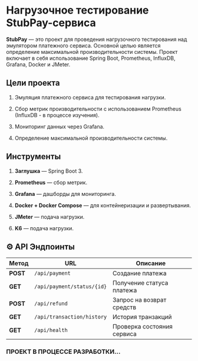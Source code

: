 # Нагрузочное тестирование StubPay-сервиса

**StubPay** — это проект для проведения нагрузочного тестирования над эмулятором платежного сервиса. Основной целью является определение максимальной производительности системы. Проект включает в себя использование Spring Boot, Prometheus, InfluxDB, Grafana, Docker и JMeter.

## Цели проекта

1. Эмуляция платежного сервиса для тестирования нагрузки.

2. Сбор метрик производительности с использованием Prometheus (InfluxDB - в процессе изучения).

3. Мониторинг данных через Grafana.

4. Определение максимальной производительности системы.

## Инструменты

1. **Заглушка** — Spring Boot 3.

2. **Prometheus** — сбор метрик.

3. **Grafana** — дашборды для мониторинга.

4. **Docker + Docker Compose** — для контейнеризации и развертывания.

5. **JMeter** — подача нагрузки.

6. **K6** — подача нагрузки.


## ⚙️ **API Эндпоинты**

| **Метод**  | **URL**                     | **Описание**                  |
|------------|----------------------------|---------------------------------|
| **POST**   | `/api/payment`              | Создание платежа               |
| **GET**    | `/api/payment/status/{id}`  | Получение статуса платежа     |
| **POST**   | `/api/refund`               | Запрос на возврат средств      |
| **GET**    | `/api/transaction/history`  | История транзакций             |
| **GET**    | `/api/health`               | Проверка состояния сервиса     |

### ПРОЕКТ В ПРОЦЕССЕ РАЗРАБОТКИ...
